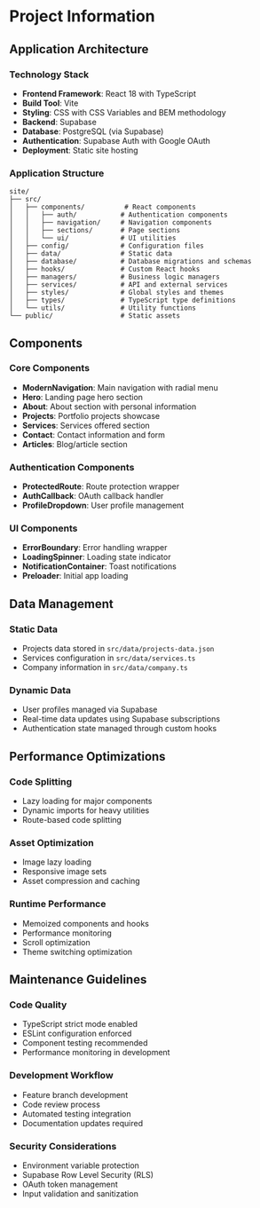 # Project Information

## Application Architecture

### Technology Stack
- **Frontend Framework**: React 18 with TypeScript
- **Build Tool**: Vite
- **Styling**: CSS with CSS Variables and BEM methodology
- **Backend**: Supabase
- **Database**: PostgreSQL (via Supabase)
- **Authentication**: Supabase Auth with Google OAuth
- **Deployment**: Static site hosting

### Application Structure
```
site/
├── src/
│   ├── components/          # React components
│   │   ├── auth/           # Authentication components
│   │   ├── navigation/     # Navigation components
│   │   ├── sections/       # Page sections
│   │   └── ui/             # UI utilities
│   ├── config/             # Configuration files
│   ├── data/               # Static data
│   ├── database/           # Database migrations and schemas
│   ├── hooks/              # Custom React hooks
│   ├── managers/           # Business logic managers
│   ├── services/           # API and external services
│   ├── styles/             # Global styles and themes
│   ├── types/              # TypeScript type definitions
│   └── utils/              # Utility functions
└── public/                 # Static assets
```

## Components

### Core Components
- **ModernNavigation**: Main navigation with radial menu
- **Hero**: Landing page hero section
- **About**: About section with personal information
- **Projects**: Portfolio projects showcase
- **Services**: Services offered section
- **Contact**: Contact information and form
- **Articles**: Blog/article section

### Authentication Components
- **ProtectedRoute**: Route protection wrapper
- **AuthCallback**: OAuth callback handler
- **ProfileDropdown**: User profile management

### UI Components
- **ErrorBoundary**: Error handling wrapper
- **LoadingSpinner**: Loading state indicator
- **NotificationContainer**: Toast notifications
- **Preloader**: Initial app loading

## Data Management

### Static Data
- Projects data stored in `src/data/projects-data.json`
- Services configuration in `src/data/services.ts`
- Company information in `src/data/company.ts`

### Dynamic Data
- User profiles managed via Supabase
- Real-time data updates using Supabase subscriptions
- Authentication state managed through custom hooks

## Performance Optimizations

### Code Splitting
- Lazy loading for major components
- Dynamic imports for heavy utilities
- Route-based code splitting

### Asset Optimization
- Image lazy loading
- Responsive image sets
- Asset compression and caching

### Runtime Performance
- Memoized components and hooks
- Performance monitoring
- Scroll optimization
- Theme switching optimization

## Maintenance Guidelines

### Code Quality
- TypeScript strict mode enabled
- ESLint configuration enforced
- Component testing recommended
- Performance monitoring in development

### Development Workflow
- Feature branch development
- Code review process
- Automated testing integration
- Documentation updates required

### Security Considerations
- Environment variable protection
- Supabase Row Level Security (RLS)
- OAuth token management
- Input validation and sanitization